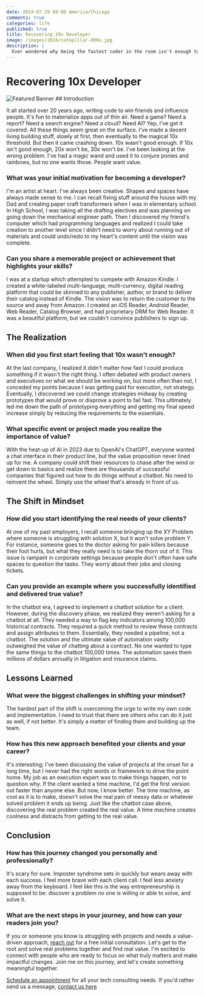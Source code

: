 ```yaml
---
date: 2024-07-29 08:00 America/Chicago
comments: true
categories: life
published: true
title: Recovering 10x Developer
image: /images/2024/catepillar-800x.jpg
description: |
  Ever wondered why being the fastest coder in the room isn't enough to make a real impact? Discover the journey of a "Recovering 10x Developer" who learned the hard way that speed isn't everything - value is.
---
```

# Recovering 10x Developer
<img class="featured" src="/images/2024/catepillar-800x.jpg" alt="Featured Banner" />
## Introduction

It all started over 20 years ago, writing code to win friends and influence people. It's fun to materialize apps out of thin air. Need a game? Need a report? Need a search engine? Need a cloud? Need AI? Yep, I've got it covered. All these things seem great on the surface. I've made a decent living building stuff, slowly at first, then eventually to the magical 10x threshold. But then it came crashing down. 10x wasn't good enough. If 10x isn't good enough, 20x won't be, 30x won't be. I've been looking at the wrong problem. I've had a magic wand and used it to conjure ponies and rainbows, but no one wants those. People want value.

### What was your initial motivation for becoming a developer?

I'm an artist at heart. I've always been creative. Shapes and spaces have always made sense to me. I can recall fixing stuff around the house with my Dad and creating paper craft transformers when I was in elementary school. In High School, I was taking all the drafting electives and was planning on going down the mechanical engineer path. Then I discovered my friend's computer which had programming languages and realized I could take creation to another level since I didn't need to worry about running out of materials and could undo/redo to my heart's content until the vision was complete.

### Can you share a memorable project or achievement that highlights your skills?

I was at a startup which attempted to compete with Amazon Kindle. I created a white-labeled multi-language, multi-currency, digital reading platform that could be skinned to any publisher, author, or brand to deliver their catalog instead of Kindle. The vision was to return the customer to the source and away from Amazon. I created an iOS Reader, Android Reader, Web Reader, Catalog Browser, and had proprietary DRM for Web Reader. It was a beautiful platform, but we couldn't convince publishers to sign up.

## The Realization

### When did you first start feeling that 10x wasn't enough?

At the last company, I realized it didn't matter how fast I could produce something if it wasn't the right thing. I often debated with product owners and executives on what we should be working on, but more often than not, I conceded my points because I was getting paid for execution, not strategy. Eventually, I discovered we could change strategies midway by creating prototypes that would prove or disprove a point to fail fast. This ultimately led me down the path of prototyping everything and getting my final speed increase simply by reducing the requirements to the essentials.

### What specific event or project made you realize the importance of value?

With the heat-up of AI in 2023 due to OpenAI's ChatGPT, everyone wanted a chat interface in their product line, but the value proposition never lined up for me. A company could shift their resources to chase after the wind or get down to basics and realize there are thousands of successful companies that figured out how to do things without a chatbot. No need to reinvent the wheel. Simply use the wheel that's already in front of us.

## The Shift in Mindset

### How did you start identifying the real needs of your clients?

At one of my past employers, I recall someone bringing up the XY Problem where someone is struggling with solution X, but it won't solve problem Y. For instance, someone goes to the doctor asking for pain killers because their foot hurts, but what they really need is to take the thorn out of it. This issue is rampant in corporate settings because people don't often have safe spaces to question the tasks. They worry about their jobs and closing tickets.

### Can you provide an example where you successfully identified and delivered true value?

In the chatbot era, I agreed to implement a chatbot solution for a client. However, during the discovery phase, we realized they weren't asking for a chatbot at all. They needed a way to flag key indicators among 100,000 historical contracts. They required a quick method to review these contracts and assign attributes to them. Essentially, they needed a pipeline, not a chatbot. The solution and the ultimate value of automation vastly outweighed the value of chatting about a contract. No one wanted to type the same things to the chatbot 100,000 times. The automation saves them millions of dollars annually in litigation and insurance claims.

## Lessons Learned

### What were the biggest challenges in shifting your mindset?

The hardest part of the shift is overcoming the urge to write my own code and implementation. I need to trust that there are others who can do it just as well, if not better. It's simply a matter of finding them and building up the team.

### How has this new approach benefited your clients and your career?

It's interesting; I've been discussing the value of projects at the onset for a long time, but I never had the right words or framework to drive the point home. My job as an execution expert was to make things happen, not to question why. If the client wanted a time machine, I'd get the first version out faster than anyone else. But now, I know better. The time machine, as cool as it is to make, doesn't solve the real pain of messy data or whatever solved problem it ends up being. Just like the chatbot case above, discovering the real problem created the real value. A time machine creates coolness and distracts from getting to the real value.

## Conclusion

### How has this journey changed you personally and professionally?

It's scary for sure. Imposter syndrome sets in quickly but wears away with each success. I feel more brave with each client call. I feel less anxiety away from the keyboard. I feel like this is the way entrepreneurship is supposed to be: discover a problem no one is willing or able to solve, and solve it.

### What are the next steps in your journey, and how can your readers join you?

If you or someone you know is struggling with projects and needs a value-driven approach, [reach out](https://calendly.com/leftjoinstudio/meet-and-greet) for a free initial consultation. Let's get to the root and solve real problems together and find real value. I'm excited to connect with people who are ready to focus on what truly matters and make impactful changes. Join me on this journey, and let's create something meaningful together.

[Schedule an appointment](https://calendly.com/leftjoinstudio/meet-and-greet) for all your tech consulting needs.
If you'd rather send us a message, [contact us here](https://www.leftjoinstudio.com/contact/)
